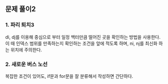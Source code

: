 ## 문제 풀이2

### 1. 파리 퇴치3

di, dj를 이용해 중심으로 부터 일정 백터만큼 떨어진 곳을 확인하는 방법을 사용한다. 이 때 인덱스 범위를 만족하는지 확인하는 조건을 앞에 적도록 하며, ni, nj를 최신화 하는 위치에 주의한다.



### 2. 새로운 버스 노선

복잡한 조건이 있어도, if문과 for문을 잘 분류해서 작성하면 간단하다.